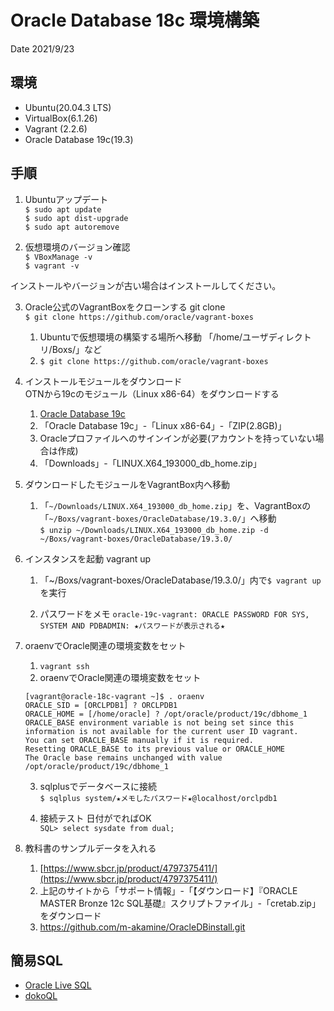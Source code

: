 # Oracle Database 18c 環境構築
Date 2021/9/23

## 環境
* Ubuntu(20.04.3 LTS)  
* VirtualBox(6.1.26)  
* Vagrant (2.2.6)  
* Oracle Database 19c(19.3)  

## 手順
1. Ubuntuアップデート  
`$ sudo apt update`  
`$ sudo apt dist-upgrade`  
`$ sudo apt autoremove`  

2. 仮想環境のバージョン確認  
`$ VBoxManage -v`  
`$ vagrant -v`  

インストールやバージョンが古い場合はインストールしてください。

3. Oracle公式のVagrantBoxをクローンする git clone  
`$ git clone https://github.com/oracle/vagrant-boxes`  
	1. Ubuntuで仮想環境の構築する場所へ移動 「/home/ユーザディレクトリ/Boxs/」など  
	2. `$ git clone https://github.com/oracle/vagrant-boxes`  

4. インストールモジュールをダウンロード  
OTNから19cのモジュール（Linux x86-64）をダウンロードする  
	1. [Oracle Database 19c](https://www.oracle.com/jp/database/technologies/oracle-database-software-downloads.html)  
	2. 「Oracle Database 19c」-「Linux x86-64」-「ZIP(2.8GB)」  
	3. Oracleプロファイルへのサインインが必要(アカウントを持っていない場合は作成)  
	4. 「Downloads」-「LINUX.X64_193000_db_home.zip」  

5. ダウンロードしたモジュールをVagrantBox内へ移動  
	1. 「`~/Downloads/LINUX.X64_193000_db_home.zip`」を、VagrantBoxの「`~/Boxs/vagrant-boxes/OracleDatabase/19.3.0/`」へ移動  
	`$ unzip ~/Downloads/LINUX.X64_193000_db_home.zip -d ~/Boxs/vagrant-boxes/OracleDatabase/19.3.0/`  

6. インスタンスを起動 vagrant up
	1. 「~/Boxs/vagrant-boxes/OracleDatabase/19.3.0/」内で`$ vagrant up`を実行  

	2. パスワードをメモ `oracle-19c-vagrant: ORACLE PASSWORD FOR SYS, SYSTEM AND PDBADMIN: ★パスワードが表示される★`  

7. oraenvでOracle関連の環境変数をセット  
	1. `vagrant ssh`  
	2. oraenvでOracle関連の環境変数をセット  
	```
	[vagrant@oracle-18c-vagrant ~]$ . oraenv
	ORACLE_SID = [ORCLPDB1] ? ORCLPDB1
	ORACLE_HOME = [/home/oracle] ? /opt/oracle/product/19c/dbhome_1
	ORACLE_BASE environment variable is not being set since this
	information is not available for the current user ID vagrant.
	You can set ORACLE_BASE manually if it is required.
	Resetting ORACLE_BASE to its previous value or ORACLE_HOME
	The Oracle base remains unchanged with value /opt/oracle/product/19c/dbhome_1
	```
	3. sqlplusでデータベースに接続  
	`$ sqlplus system/★メモしたパスワード★@localhost/orclpdb1`  
	
	4. 接続テスト 日付がでればOK  
	`SQL> select sysdate from dual;`  

8. 教科書のサンプルデータを入れる
	1. [https://www.sbcr.jp/product/4797375411/](https://www.sbcr.jp/product/4797375411/)
	2. 上記のサイトから「サポート情報」-「【ダウンロード】『ORACLE MASTER Bronze 12c SQL基礎』スクリプトファイル」-「cretab.zip」をダウンロード
	3. https://github.com/m-akamine/OracleDBinstall.git

## 簡易SQL
* [Oracle Live SQL](https://livesql.oracle.com/)  
* [dokoQL](https://dokoql.com/)
